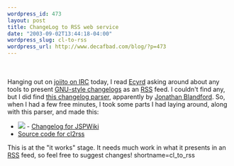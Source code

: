```yaml
--- 
wordpress_id: 473
layout: post
title: ChangeLog to RSS web service
date: "2003-09-02T13:44:18-04:00"
wordpress_slug: cl-to-rss
wordpress_url: http://www.decafbad.com/blog/?p=473
---
```

<br /><br />
Hanging out on <a href="irc://irc.freenode.org/joiito">joiito on IRC</a> today,
I read <a href="http://www.jspwiki.org/Wiki.jsp?page=JanneJalkanen" target="_top">Ecyrd</a> asking
around about any tools to present <a href="http://www.gnu.org/prep/standards_42.html" target="_top">GNU-style changelogs</a>
as an <a href="http://www.decafbad.com/twiki/bin/view/Main/RSS">RSS</a> feed.  I couldn't find any, but I did find
<a href="http://people.redhat.com/jrb/files/changelog2.py" target="_top">this changelog parser</a>, apparently
by <a href="http://people.redhat.com/jrb/" target="_top">Jonathan Blandford</a>.  So,
when I had a few free minutes, I took some parts I had laying around, along
with this parser, and made this:
<ul>
<li> <a href="http://www.decafbad.com/2003/08/cl2rss?cl=http%3A%2F%2Fwww.ecyrd.com%2F%7Ejalkanen%2FJSPWiki%2Fnightly%2FChangeLog"><img src="http://www.decafbad.com/images/xml.gif" border="0" /></a> - <a href="http://www.ecyrd.com/~jalkanen/JSPWiki/nightly/ChangeLog">Changelog for JSPWiki</a>
</li>
<li> <a href="http://www.decafbad.com/2003/08/cl2rss.txt" target="_top">Source code for cl2rss</a>
</li>
</ul>
This is at the "it works" stage.  It needs much work in what it presents
in an <a href="http://www.decafbad.com/twiki/bin/view/Main/RSS">RSS</a> feed, so feel free to suggest changes!
<!--more-->
shortname=cl_to_rss
